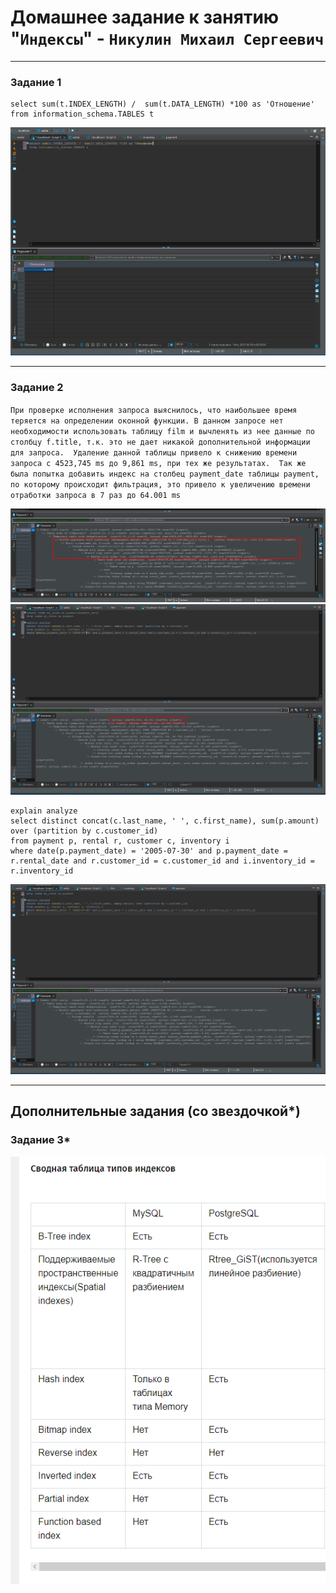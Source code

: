 # Домашнее задание к занятию "`Индексы`" - `Никулин Михаил Сергеевич`



---

### Задание 1

 

```
select sum(t.INDEX_LENGTH) /  sum(t.DATA_LENGTH) *100 as 'Отношение'  
from information_schema.TABLES t 
```

![task_1.png](img%2Ftask_1.png)


---

### Задание 2

`При проверке исполнения запроса выяснилось, что наибольшее время теряется на определении оконной функции. В данном запросе
нет необходимости использовать таблицу film и вычленять из нее данные по столбцу f.title, т.к. это не дает никакой дополнительной информации для запроса. 
Удаление данной таблицы привело к снижению времени запроса с 4523,745 ms до 9,861 ms, при тех же результатах. 
Так же была попытка добавить индекс на столбец payment_date таблицы payment, по которому происходит фильтрация, это привело к увеличению времени отработки запроса в 7 раз до 64.001 ms`


![task_2_1.png](img%2Ftask_2_1.png)
![task_2_2.png](img%2Ftask_2_2.png)

```
explain analyze
select distinct concat(c.last_name, ' ', c.first_name), sum(p.amount) over (partition by c.customer_id)
from payment p, rental r, customer c, inventory i
where date(p.payment_date) = '2005-07-30' and p.payment_date = r.rental_date and r.customer_id = c.customer_id and i.inventory_id = r.inventory_id
```

![task_2.png](img%2Ftask_2.png)



---
## Дополнительные задания (со звездочкой*)


### Задание 3*


![task_3.png](img%2Ftask_3.png)